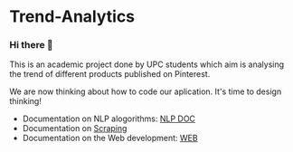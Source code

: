# Trend-Analytics
### Hi there 👋
This is an academic project done by UPC students which aim is analysing the trend of different products published on Pinterest.

We are now thinking about how to code our aplication. It's time to design thinking! 

- Documentation on NLP alogorithms: [NLP DOC](./NLP/README.md)
- Documentation on [Scraping](./Scraping/README.md)
- Documentation on the Web development: [WEB](./web/README.md) 
